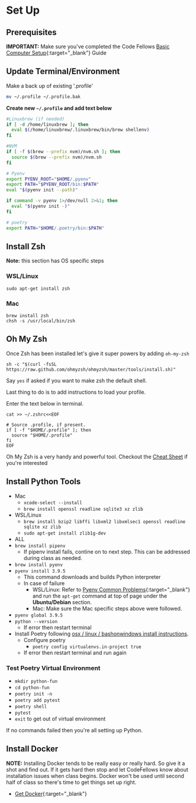
# Set Up

## Prerequisites

**IMPORTANT:** Make sure you've completed the Code Fellows [Basic Computer Setup](https://codefellows.github.io/setup-guide){:target="_blank"} Guide

## Update Terminal/Environment

Make a back up of existing '.profile'

```bash
mv ~/.profile ~/.profile.bak
```

**Create new `~/.profile` and add text below**

```bash
#Linuxbrew (if needed)
if [ -d /home/linuxbrew ]; then
  eval $(/home/linuxbrew/.linuxbrew/bin/brew shellenv)
fi

#NVM
if [ -f $(brew --prefix nvm)/nvm.sh ]; then
  source $(brew --prefix nvm)/nvm.sh
fi

# Pyenv
export PYENV_ROOT="$HOME/.pyenv"
export PATH="$PYENV_ROOT/bin:$PATH"
eval "$(pyenv init --path)"

if command -v pyenv 1>/dev/null 2>&1; then
  eval "$(pyenv init -)"
fi

# poetry
export PATH="$HOME/.poetry/bin:$PATH"
```

## Install Zsh

**Note:** this section has OS specific steps

### WSL/Linux

```console
sudo apt-get install zsh
```

### Mac

```console
brew install zsh
chsh -s /usr/local/bin/zsh
```

## Oh My Zsh

Once Zsh has been installed let's give it super powers by adding `oh-my-zsh`

```console
sh -c "$(curl -fsSL https://raw.github.com/ohmyzsh/ohmyzsh/master/tools/install.sh)"
```

Say `yes` if asked if you want to make zsh the default shell.

Last thing to do is to add instructions to load your profile.

Enter the text below in terminal.

```console
cat >> ~/.zshrc<<EOF

# Source .profile, if present.
if [ -f "$HOME/.profile" ]; then
  source "$HOME/.profile"
fi
EOF
```

Oh My Zsh is a very handy and powerful tool. Checkout the [Cheat Sheet](https://github.com/ohmyzsh/ohmyzsh/wiki/Cheatsheet) if you're interested

## Install Python Tools

- Mac
  - `xcode-select --install`
  - `brew install openssl readline sqlite3 xz zlib`
- WSL/Linux
  - `brew install bzip2 libffi libxml2 libxmlsec1 openssl readline sqlite xz zlib`
  - `sudo apt-get install zlib1g-dev`
- ALL
- `brew install pipenv`
  - If pipenv install fails, contine on to next step. This can be addressed during class as needed.
- `brew install pyenv`
- `pyenv install 3.9.5`
  - This command downloads and builds Python interpreter
  - In case of failure
    - WSL/Linux: Refer to [Pyenv Common Problems](https://github.com/pyenv/pyenv/wiki/Common-build-problems){:target="_blank"} and run the `apt-get` command at top of page under the **Ubuntu/Debian** section.
    - Mac: Make sure the Mac specific steps above were followed.
- `pyenv global 3.9.5`
- `python --version`
  - If error then restart terminal
- Install Poetry following [osx / linux / bashonwindows install instructions](https://python-poetry.org/docs/#installation).
  - Configure poetry
    - `poetry config virtualenvs.in-project true`
  - If error then restart terminal and run again

### Test Poetry Virtual Environment

- `mkdir python-fun`
- `cd python-fun`
- `poetry init -n`
- `poetry add pytest`
- `poetry shell`
- `pytest`
- `exit` to get out of virtual environment

If no commands failed then you're all setting up Python.

## Install Docker

**NOTE:** Installing Docker tends to be really easy or really hard. So give it a shot and find out. If it gets hard then stop and let CodeFellows know about installation issues when class begins. Docker won't be used until second half of class so there's time to get things set up right.

- [Get Docker](https://docs.docker.com/get-docker/){:target="_blank"}
